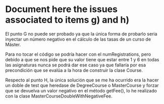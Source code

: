 # Document here the issues associated to items g) and h)

El punto G no puede ser probado ya que la única forma de probarlo seria inyectar un número negativo en el cálculo de las tasas de un curso de Máster.

Para no tocar el código se podría hacer con el numRegistrations, pero debido a que se nos pide que su valor tiene que estar entre 1 y 6 en todas las asignaturas nunca se podrá dar ese caso ya que fallaría por esa precondición que se evalúa a la hora de construir la clase Course.

Respecto al punto H, la única solución que se me ha ocurrido era la hacer un doble de test que heredase de DegreeCourse o MasterCourse y forzar que se devuelva un valor negativo en el método getFee(), lo he realizado con la clase MasterCourseDoubleWithNegativeFee.

